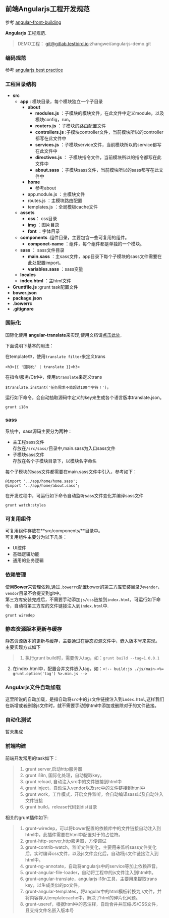 ## 前端Angularjs工程开发规范 ##
参考 [angular-front-building](https://github.com/laketea/angular-front-building)

**Angularjs** 工程规范.  


> DEMO工程：  git@gitlab.testbird.io:zhangwei/angularjs-demo.git
	

### 编码规范 ###
参考 [angularjs best practice](http://markdownpad.com)

### 工程目录结构 ###
- **src** 
	- **app** : 模块目录，每个模块独立一个子目录
		- **about**
			- **modules.js** ：子模块的模块文件，在此文件中定义module，以及模块config，run。
			- **routers.js** ：子模块的路由配置文件
			- **controllers.js** :子模块controller文件，当前模块所以的controller都写在此文件中
			- **services.js** ：子模块service文件，当前模块所以的service都写在此文件中
			- **directives.js** ： 子模块指令文件，当前模块所以的指令都写在此文件中
			- **about.sass** ：子模块sass文件，当前模块所以的sass都写在此文件中
		- **home**
			- 参考about
		- app.module.js ：主模块文件
		- routes.js ：主模块路由配置
		- templates.js ：全局模板cache文件
	- **assets**
		- **css**： css目录
		- **img** ：图片目录
		- **font** ：字体目录
	- **components** :组件目录，主要包含一些可复用的组件。
		- **componet-name** ：组件，每个组件都是单独的一个模块。
	- **sass** ： sass文件目录
		- **main.sass** ：主sass文件，app目录下每个子模块的sass文件需要在此处配置import。
		- **variables.sass** ：sass变量
	- **locales**
	- **index.html** ：主html文件
- **Gruntfile.js** :grunt task配置文件
- **bower.json** 
- **package.json** 
- **.bowerrc** 
- **.gitignore**

### 国际化 ###
国际化使用 **angular-translate**来实现,使用文档请[点击此处](http://angular-translate.github.io/).
  
下面说明下基本的用法：  

在template中，使用`translate filter`来定义trans

	<h3>{{ '国际化' | translate }}<h3>

在指令/服务/Ctrl中，使用`$translate`来定义trans

	$translate.instant('任务需求不能超过100个字符！');

运行如下命令，会自动抽取源码中定义的key来生成各个语言版本translate.json。

	grunt i18n

### sass ###
系统中，sass源码主要分为两种：

- 主工程sass文件  
	  存放在`/src/sass/`目录中,main.sass为入口sass文件
- 子模块sass文件  
	 存放在各个子模块目录下，以模块名字命名  

每个子模块的sass文件都需要在main.sass文件中引入，参考如下：  

	@import '../app/home/home.sass';
	@import '../app/home/about.sass';

在开发过程中，可运行如下命令自动监听sass文件变化并编译sass文件

	grunt watch:styles

### 可复用组件 ###
可复用组件存放在**src/components/**目录中。  
可复用组件主要分为以下几类：

- UI控件
- 基础逻辑功能
- 通用的业务逻辑

### 依赖管理 ###
使用**Bower**来管理依赖,通过`.bowerrc`配置bower的第三方库安装目录为`vendor`，`vendor`目录不会提交到git中。  
第三方库安装完成后，不需要手动添加`js/css`链接到`index.html`，可运行如下命令，自动将第三方库的文件链接注入到`index.html`中.  

	grunt wiredep

### 静态资源版本更新与缓存 ###
静态资源版本的更新与缓存，主要通过在静态资源文件中，嵌入版本号来实现。
主要实现方式如下  

> 1. 执行grunt build时，需要传入tag，如：`grunt build --tag=1.0.0.1`
2. 在index.html中，配置合并文件嵌入tag，如：`<!-- build:js ./js/main-<%= grunt.option('tag') %>.min.js --> `

### Angularjs文件自动加载 ###
这里所说的自动加载，是指自动将`src`中的`js`文件链接注入到`index.html`,这样我们在新增或者删除js文件时，就不需要手动到html中添加或删除对于的文件链接。
### 自动化测试 ###
暂未集成

### 前端构建 ###
前端开发常用的task如下：

> 1. grunt server,启动http服务器
> 2. grunt i18n, 国际化处理，自动提取key。
> 3. grunt reload, 自动注入src中的文件链接到html中
> 4. grunt inject，自动注入vendor以及src中的文件链接到html中
> 5. grunt work，工作模式，开启文件监听，会自动编译sass以及自动注入文件链接
> 6. grunt build，release代码到dist目录

相关的grunt插件如下:
> 1. grunt-wiredep，可以将bower配置的依赖库中的文件链接自动注入到html中。此插件需要在html中配置对于的占位符。
> 2. grunt-http-server,http服务器，方便调试
> 3. grunt-contrib-watch，监听文件变化，主要用来监听sass文件变化后，实时编译css文件，以及js文件变化后，自动将js文件链接注入到html中。
> 4. grunt-ng-annotate，自动将angularjs中的service等加上依赖声音。
> 5. grunt-angular-file-loader，自动将工程中的js文件注入到html中。
> 6. grunt-angular-translate，angularjs i18n工具，主要用来提取trans key，以生成类似的po文件。
> 7. grunt-angular-templates，将angular中的html模板转换为js文件，并将内容存入templatecache中，解决了html的碎片化问题。
> 8. grunt-useref，根据html中的恶注释，自动合并并压缩JS/CSS文件，且支持文件名嵌入版本号
